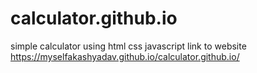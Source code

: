 # calculator.github.io
simple calculator using html css javascript
link to website https://myselfakashyadav.github.io/calculator.github.io/
